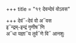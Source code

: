 +++
title = "१९ देवन्देवं वोऽवस"

+++
देवं᳓-देवं वो अ᳓वस  
इ᳓न्द्रम्-इन्द्रं गृणीष᳓णि  
अ᳓धा यज्ञा᳓य तुर्व᳓णे वि᳓ आनशुः